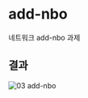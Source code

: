 # add-nbo
네트워크 add-nbo 과제


## 결과

![03  add-nbo](https://user-images.githubusercontent.com/46625602/87264548-444db480-c4fb-11ea-9a6c-543c32b5ee3d.PNG)

